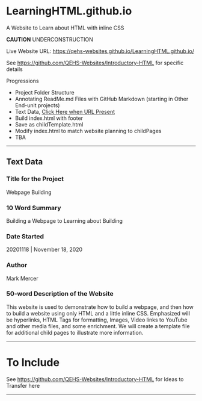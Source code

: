 # LearningHTML.github.io
A Website to Learn about HTML with inline CSS

**CAUTION** UNDERCONSTRUCTION

Live Website URL: https://qehs-websites.github.io/LearningHTML.github.io/

See https://github.com/QEHS-Websites/Introductory-HTML 
for specific details

Progressions
- Project Folder Structure
- Annotating ReadMe.md Files with GitHub Markdown (starting in Other End-unit projects)
- Text Data, <a href="">Click Here when URL Present</a>
- Build index.html with footer
- Save as childTemplate.html
- Modify index.html to match website planning to childPages
- TBA

---


## Text Data

### Title for the Project
Webpage Building

### 10 Word Summary
Building a Webpage to Learning about Building

### Date Started
20201118 | November 18, 2020

### Author
Mark Mercer

### 50-word Description of the Website
This website is used to demonstrate how to build a webpage, and then how to build a website using only HTML and a little inline CSS. Emphasized will be hyperlinks, HTML Tags for formatting, Images, Video links to YouTube and other media files, and some enrichment. We will create a template file for additional child pages to illustrate more information.

---

# To Include

See https://github.com/QEHS-Websites/Introductory-HTML for Ideas to Transfer here

---
